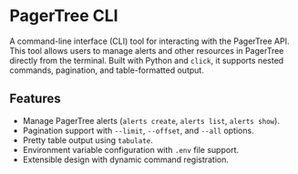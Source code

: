 # PagerTree CLI

A command-line interface (CLI) tool for interacting with the PagerTree API. This tool allows users to manage alerts and other resources in PagerTree directly from the terminal. Built with Python and `click`, it supports nested commands, pagination, and table-formatted output.

## Features
- Manage PagerTree alerts (`alerts create`, `alerts list`, `alerts show`).
- Pagination support with `--limit`, `--offset`, and `--all` options.
- Pretty table output using `tabulate`.
- Environment variable configuration with `.env` file support.
- Extensible design with dynamic command registration.